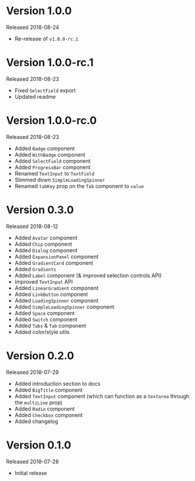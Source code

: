 # Version 1.0.0
Released 2018-08-24

- Re-release of `v1.0.0-rc.1`

# Version 1.0.0-rc.1
Released 2018-08-23

- Fixed `SelectField` export
- Updated readme

# Version 1.0.0-rc.0
Released 2018-08-23

- Added `Badge` component
- Added `WithBadge` component
- Added `SelectField` component
- Added `ProgressBar` component
- Renamed `TextInput` to `TextField`
- Slimmed down `SimpleLoadingSpinner`
- Renamed `tabKey` prop on the `Tab` component to `value`

# Version 0.3.0
Released 2018-08-12

- Added `Avatar` component
- Added `Chip` component
- Added `Dialog` component
- Added `ExpansionPanel` component
- Added `GradientCard` component
- Added `Gradients`
- Added `Label` component (& improved selection controls API)
- Improved `TextInput` API
- Added `LinearGradient` component
- Added `LinkButton` component
- Added `LoadingSpinner` component
- Added `SimpleLoadingSpinner` component
- Added `Space` component
- Added `Switch` component
- Added `Tabs` & `Tab` component
- Added color/style utils

# Version 0.2.0
Released 2018-07-29

- Added introduction section to docs
- Added `BigTitle` component
- Added `TextInput` component (which can function as a `textarea` through the `multiLine` prop)
- Added `Radio` component
- Added `Checkbox` component
- Added changelog

# Version 0.1.0
Released 2018-07-28

- Initial release
